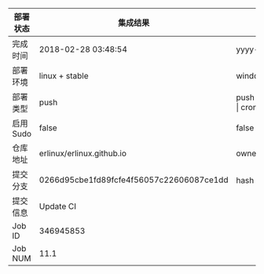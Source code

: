 部署状态 | 集成结果 | 参考值
---|---|---
完成时间 | 2018-02-28 03:48:54 | yyyy-mm-dd hh:mm:ss
部署环境 | linux + stable | window \| linux + stable
部署类型 | push | push \| pull_request \| api \| cron
启用Sudo | false | false \| true
仓库地址 | erlinux/erlinux.github.io | owner_name/repo_name
提交分支 | 0266d95cbe1fd89fcfe4f56057c22606087ce1dd | hash 16位
提交信息 | Update CI |
Job ID   | 346945853 |
Job NUM  | 11.1 |
